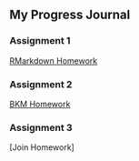 ## My Progress Journal

### Assignment 1

[RMarkdown Homework](https://pjournal.github.io/mef03-OzgeBegde/RMarkdown_Homework.html)

### Assignment 2

[BKM Homework](BKM_Deneme_V3.html)

### Assignment 3

[Join Homework]
